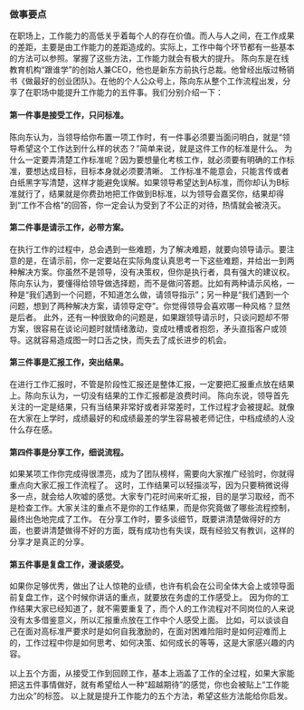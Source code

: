 ### 做事要点
在职场上，工作能力的高低关乎着每个人的存在价值。而人与人之间，在工作成果的差距，主要是由工作能力的差距造成的。实际上，工作中每个环节都有一些基本的方法可以参照。掌握了这些方法，工作能力就会有极大的提升。
陈向东是在线教育机构“跟谁学”的创始人兼CEO，他也是新东方前执行总裁。他曾经出版过畅销书《做最好的创业团队》。在他的个人公众号上，陈向东从整个工作流程出发，分享了在职场中能提升工作能力的五件事。我们分别介绍一下：

#### 第一件事是接受工作，只问标准。

陈向东认为，当领导给你布置一项工作时，有一件事必须要当面问明白，就是“领导希望这个工作达到什么样的状态？”简单来说，就是这件工作的标准是什么。
为什么一定要弄清楚工作标准呢？因为要想量化考核工作，就必须要有明确的工作标准，要想达成目标，目标本身就必须要清晰。
工作标准不能意会，只能言传或者白纸黑字写清楚，这样才能避免误解。如果领导希望达到A标准，而你却认为B标准就行了，结果就是你费劲地把工作做到B标准，以为领导会嘉奖你，结果却得到“工作不合格”的回答，你一定会认为受到了不公正的对待，热情就会被浇灭。

#### 第二件事是请示工作，必带方案。

在执行工作的过程中，总会遇到一些难题，为了解决难题，就要向领导请示。要注意的是，在请示前，你一定要站在实际角度认真思考一下这些难题，并给出一到两种解决方案。你虽然不是领导，没有决策权，但你是执行者，具有强大的建议权。
陈向东认为，要懂得给领导做选择题，而不是做问答题。比如有两种请示风格，一种是“我们遇到一个问题，不知道怎么做，请领导指示”；另一种是“我们遇到一个问题，想到了两种解决方案，请领导定夺”。你觉得领导会喜欢哪一种风格？显然是后者。
此外，还有一种很致命的问题是，如果跟领导请示时，只谈问题却不带方案，很容易在谈论问题时就情绪激动，变成吐槽或者抱怨，矛头直指客户或领导。这就容易造成图一时口舌之快，而失去了成长进步的机会。
#### 第三件事是汇报工作，突出结果。

在进行工作汇报时，不管是阶段性汇报还是整体汇报，一定要把汇报重点放在结果上。陈向东认为，一切没有结果的工作汇报都是浪费时间。
陈向东说，领导首先关注的一定是结果，只有当结果非常好或者非常差时，工作过程才会被提起。就像在大家在上学时，成绩最好的和成绩最差的学生容易被老师记住，中档成绩的人没什么存在感。

#### 第四件事是分享工作，细说流程。

如果某项工作你完成得很漂亮，成为了团队榜样，需要向大家推广经验时，你就得重点向大家汇报工作流程了。
这时，工作结果可以轻描淡写，因为只要稍微说得多一点，就会给人吹嘘的感觉。大家专门花时间来听汇报，目的是学习取经，而不是检查工作。大家关注的重点不是你的工作结果，而是你究竟做了哪些流程控制，最终出色地完成了工作。
在分享工作时，要多谈细节，既要讲清楚做得好的方面，也要讲清楚做得不好的方面，既有成功也有失误，既有经验又有教训，这样的分享才是真正的分享。

#### 第五件事是复盘工作，漫谈感受。

如果你足够优秀，做出了让人惊艳的业绩，也许有机会在公司全体大会上或领导面前复盘工作，这个时候你讲话的重点，就要放在务虚的工作感受上。
因为你的工作结果大家已经知道了，就不需要重复了，而个人的工作流程对不同岗位的人来说没有太多借鉴意义，所以汇报重点放在工作中个人感受上面。
比如，可以谈谈自己在面对高标准严要求时是如何自我激励的，在面对困难险阻时是如何迎难而上的，工作过程中你是如何思考、如何决策、如何成长的等等，这是大家感兴趣的内容。


以上五个方面，从接受工作到回顾工作，基本上涵盖了工作的全过程，如果大家能把这五件事情做好，就有希望给人一种“超越期待”的感觉，你也会被贴上“工作能力出众”的标签。
以上就是提升工作能力的五个方法，希望这些方法能给你启发。